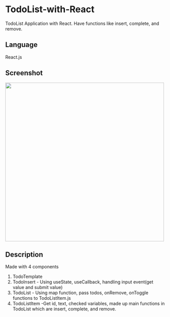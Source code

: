 # TodoList-with-React
TodoList Application with React. Have functions like insert, complete, and remove.

Language
----------------------
React.js

Screenshot
---------------------
<img width=500px src="https://user-images.githubusercontent.com/56218979/72580975-971f1a00-3892-11ea-9a4f-4a843b427698.png" />


Description
---------------------
Made with 4 components
1. TodoTemplate  
2. TodoInsert - Using useState, useCallback, handling input event(get value and submit value)
3. TodoList - Using map function, pass todos, onRemove, onToggle functions to TodoListItem.js
4. TodoListItem -Get id, text, checked variables, made up main functions in TodoList which are insert, complete, and remove.
